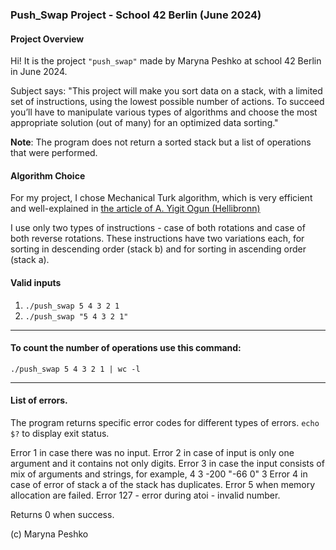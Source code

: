 ### Push_Swap Project - School 42 Berlin (June 2024)

#### Project Overview

Hi! It is the project `"push_swap"` made by Maryna Peshko at school 42 Berlin in June 2024.

Subject says: "This project will make you sort data on a stack, with a limited set of instructions, using the lowest possible number of actions. To succeed you’ll have to manipulate various types of algorithms and choose the most appropriate solution (out of many) for an optimized data sorting."

**Note**: The program does not return a sorted stack but a list of operations that were performed.

#### Algorithm Choice

For my project, I chose Mechanical Turk algorithm, which is very efficient and well-explained in [the article of A. Yigit Ogun (Hellibronn)](https://medium.com/@ayogun/push-swap-c1f5d2d41e97)

I use only two types of instructions - case of both rotations and case of both reverse rotations. These instructions have two variations each, for sorting in descending order (stack b) and for sorting in ascending order (stack a).

#### Valid inputs
1) `./push_swap 5 4 3 2 1`
2) `./push_swap "5 4 3 2 1"`
__________________________________________________________________________________

#### To count the number of operations use this command:

```./push_swap 5 4 3 2 1 | wc -l```
__________________________________________________________________________________

#### List of errors.

The program returns specific error codes for different types of errors. `echo $?` to display exit status.

Error 1 in case there was no input.
Error 2 in case of input is only one argument and it contains not only digits.
Error 3 in case the input consists of mix of arguments and strings, for example,
4 3 -200 "-66 0" 3
Error 4 in case of error of stack a of the stack has duplicates.
Error 5 when memory allocation are failed.
Error 127 - error during atoi - invalid number.

Returns 0 when success.

(c) Maryna Peshko